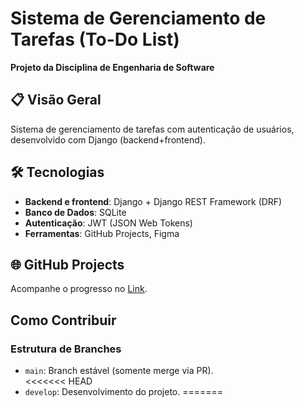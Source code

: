 # Sistema de Gerenciamento de Tarefas (To-Do List)  

**Projeto da Disciplina de Engenharia de Software**  

## 📋 Visão Geral

Sistema de gerenciamento de tarefas com autenticação de usuários, desenvolvido com Django (backend+frontend).  

## 🛠 Tecnologias  

- **Backend e frontend**: Django + Django REST Framework (DRF)  
- **Banco de Dados**: SQLite
- **Autenticação**: JWT (JSON Web Tokens)  
- **Ferramentas**: GitHub Projects, Figma  

## 🌐 GitHub Projects  

Acompanhe o progresso no [Link](https://github.com//ProjetoSoftware2025-1/RepositorioToDoList/).  

## Como Contribuir  

### Estrutura de Branches  

- `main`: Branch estável (somente merge via PR).  
<<<<<<< HEAD
- `develop`: Desenvolvimento do projeto.
=======
